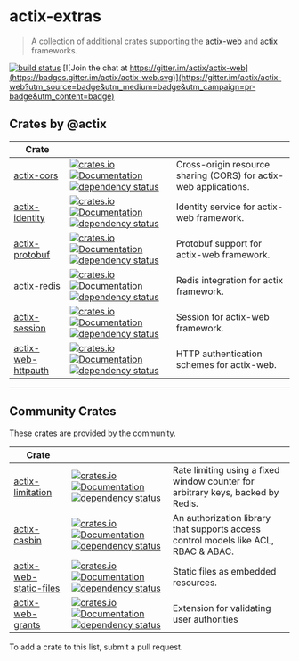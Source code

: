 # actix-extras

> A collection of additional crates supporting the [actix-web] and [actix] frameworks.

[![build status](https://github.com/actix/actix-extras/workflows/CI%20%28Linux%29/badge.svg?branch=master&event=push)](https://github.com/actix/actix-extras/actions)
[![Join the chat at https://gitter.im/actix/actix-web](https://badges.gitter.im/actix/actix-web.svg)](https://gitter.im/actix/actix-web?utm_source=badge&utm_medium=badge&utm_campaign=pr-badge&utm_content=badge)

## Crates by @actix

| Crate                |                                                                                                                                                                                                                                                                                                                                                                     |                                                                  |
| -------------------- | ------------------------------------------------------------------------------------------------------------------------------------------------------------------------------------------------------------------------------------------------------------------------------------------------------------------------------------------------------------------- | ---------------------------------------------------------------- |
| [actix-cors]         | [![crates.io](https://img.shields.io/crates/v/actix-cors?label=latest)](https://crates.io/crates/actix-cors) [![Documentation](https://docs.rs/actix-cors/badge.svg)](https://docs.rs/actix-cors) [![dependency status](https://deps.rs/crate/actix-cors/0.5.4/status.svg)](https://deps.rs/crate/actix-cors/0.5.4)                                                 | Cross-origin resource sharing (CORS) for actix-web applications. |
| [actix-identity]     | [![crates.io](https://img.shields.io/crates/v/actix-identity?label=latest)](https://crates.io/crates/actix-identity) [![Documentation](https://docs.rs/actix-identity/badge.svg)](https://docs.rs/actix-identity) [![dependency status](https://deps.rs/crate/actix-identity/0.3.1/status.svg)](https://deps.rs/crate/actix-identity/0.3.1)                         | Identity service for actix-web framework.                        |
| [actix-protobuf]     | [![crates.io](https://img.shields.io/crates/v/actix-protobuf?label=latest)](https://crates.io/crates/actix-protobuf) [![Documentation](https://docs.rs/actix-protobuf/badge.svg)](https://docs.rs/actix-protobuf) [![dependency status](https://deps.rs/crate/actix-protobuf/0.6.0/status.svg)](https://deps.rs/crate/actix-protobuf/0.6.0)                         | Protobuf support for actix-web framework.                        |
| [actix-redis]        | [![crates.io](https://img.shields.io/crates/v/actix-redis?label=latest)](https://crates.io/crates/actix-redis) [![Documentation](https://docs.rs/actix-redis/badge.svg)](https://docs.rs/actix-redis) [![dependency status](https://deps.rs/crate/actix-redis/0.9.1/status.svg)](https://deps.rs/crate/actix-redis/0.9.1)                                           | Redis integration for actix framework.                           |
| [actix-session]      | [![crates.io](https://img.shields.io/crates/v/actix-session?label=latest)](https://crates.io/crates/actix-session) [![Documentation](https://docs.rs/actix-session/badge.svg)](https://docs.rs/actix-session) [![dependency status](https://deps.rs/crate/actix-session/0.4.0/status.svg)](https://deps.rs/crate/actix-session/0.4.0)                               | Session for actix-web framework.                                 |
| [actix-web-httpauth] | [![crates.io](https://img.shields.io/crates/v/actix-web-httpauth?label=latest)](https://crates.io/crates/actix-web-httpauth) [![Documentation](https://docs.rs/actix-web-httpauth/badge.svg)](https://docs.rs/actix-web-httpauth) [![dependency status](https://deps.rs/crate/actix-web-httpauth/0.5.0/status.svg)](https://deps.rs/crate/actix-web-httpauth/0.5.0) | HTTP authentication schemes for actix-web.                       |

---

## Community Crates

These crates are provided by the community.

| Crate                    |                                                                                                                                                                                                                                                                                                                                                                                             |                                                                                     |
| ------------------------ | ------------------------------------------------------------------------------------------------------------------------------------------------------------------------------------------------------------------------------------------------------------------------------------------------------------------------------------------------------------------------------------------- | ----------------------------------------------------------------------------------- |
| [actix-limitation]       | [![crates.io](https://img.shields.io/crates/v/actix-limitation?label=latest)](https://crates.io/crates/actix-limitation) [![Documentation](https://docs.rs/actix-limitation/badge.svg)](https://docs.rs/actix-limitation) [![dependency status](https://deps.rs/crate/actix-limitation/0.1.4/status.svg)](https://deps.rs/crate/actix-limitation/0.1.4)                                     | Rate limiting using a fixed window counter for arbitrary keys, backed by Redis.      |
| [actix-casbin]           | [![crates.io](https://img.shields.io/crates/v/actix-casbin?label=latest)](https://crates.io/crates/actix-casbin) [![Documentation](https://docs.rs/actix-casbin/badge.svg)](https://docs.rs/actix-casbin) [![dependency status](https://deps.rs/crate/actix-casbin/0.4.2/status.svg)](https://deps.rs/crate/actix-casbin/0.4.2)                                                             | An authorization library that supports access control models like ACL, RBAC & ABAC. |
| [actix-web-static-files]  | [![crates.io](https://img.shields.io/crates/v/actix-web-static-files?label=latest)](https://crates.io/crates/actix-web-static-files) [![Documentation](https://docs.rs/actix-web-static-files/badge.svg)](https://docs.rs/actix-web-static-files) [![dependency status](https://deps.rs/crate/actix-web-static-files/3.0.1/status.svg)](https://deps.rs/crate/actix-web-static-files/3.0.1)       | Static files as embedded resources.                                                  |
| [actix-web-grants]       | [![crates.io](https://img.shields.io/crates/v/actix-web-grants?label=latest)](https://crates.io/crates/actix-web-grants) [![Documentation](https://docs.rs/actix-web-grants/badge.svg)](https://docs.rs/actix-web-grants) [![dependency status](https://deps.rs/repo/github/DDtKey/actix-web-grants/status.svg)](https://deps.rs/repo/github/DDtKey/actix-web-grants)                       | Extension for validating user authorities                                           |

To add a crate to this list, submit a pull request.

<!-- REFERENCES -->

[actix]: https://github.com/actix/actix
[actix-web]: https://github.com/actix/actix-web
[actix-extras]: https://github.com/actix/actix-extras
[actix-cors]: actix-cors
[actix-identity]: actix-identity
[actix-protobuf]: actix-protobuf
[actix-redis]: actix-redis
[actix-session]: actix-session
[actix-web-httpauth]: actix-web-httpauth
[actix-limitation]: https://crates.io/crates/actix-limitation
[actix-casbin]: https://github.com/casbin-rs/actix-casbin
[actix-web-static-files]: https://github.com/kilork/actix-web-static-files
[actix-web-grants]: https://github.com/DDtKey/actix-web-grants
